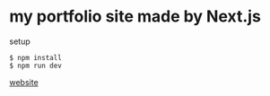 # my portfolio site made by Next.js

setup
```
$ npm install
$ npm run dev
```

[website](scary.aualrxse.com)
